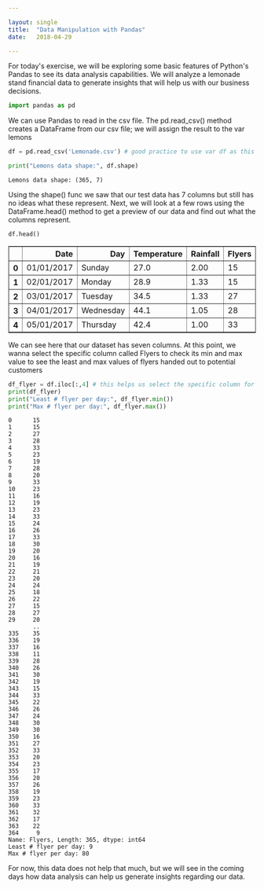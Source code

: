 ```yaml
---

layout: single
title:  "Data Manipulation with Pandas"
date:   2018-04-29

---
```



For today's exercise, we will be exploring some basic features of Python's Pandas to see its data analysis capabilities. We will analyze a lemonade stand financial data to generate insights that will help us with our business decisions.


```python
import pandas as pd
```

We can use Pandas to read in the csv file. The pd.read_csv() method creates a DataFrame from our csv file; we will assign the result to the var lemons


```python
df = pd.read_csv('Lemonade.csv') # good practice to use var df as this is a dataframe 
```


```python
print("Lemons data shape:", df.shape)
```

    Lemons data shape: (365, 7)


Using the shape() func we saw that our test data has 7 columns but still has no ideas what these represent. Next, we will look at a few rows using the DataFrame.head() method to get a preview of our data and find out what the columns represent.




```python
df.head()
```




<div>
<style scoped>
    .dataframe tbody tr th:only-of-type {
        vertical-align: middle;
    }

    .dataframe tbody tr th {
        vertical-align: top;
    }

    .dataframe thead th {
        text-align: right;
    }
</style>
<table border="1" class="dataframe">
  <thead>
    <tr style="text-align: right;">
      <th></th>
      <th>Date</th>
      <th>Day</th>
      <th>Temperature</th>
      <th>Rainfall</th>
      <th>Flyers</th>
      <th>Price</th>
      <th>Sales</th>
    </tr>
  </thead>
  <tbody>
    <tr>
      <th>0</th>
      <td>01/01/2017</td>
      <td>Sunday</td>
      <td>27.0</td>
      <td>2.00</td>
      <td>15</td>
      <td>0.3</td>
      <td>10</td>
    </tr>
    <tr>
      <th>1</th>
      <td>02/01/2017</td>
      <td>Monday</td>
      <td>28.9</td>
      <td>1.33</td>
      <td>15</td>
      <td>0.3</td>
      <td>13</td>
    </tr>
    <tr>
      <th>2</th>
      <td>03/01/2017</td>
      <td>Tuesday</td>
      <td>34.5</td>
      <td>1.33</td>
      <td>27</td>
      <td>0.3</td>
      <td>15</td>
    </tr>
    <tr>
      <th>3</th>
      <td>04/01/2017</td>
      <td>Wednesday</td>
      <td>44.1</td>
      <td>1.05</td>
      <td>28</td>
      <td>0.3</td>
      <td>17</td>
    </tr>
    <tr>
      <th>4</th>
      <td>05/01/2017</td>
      <td>Thursday</td>
      <td>42.4</td>
      <td>1.00</td>
      <td>33</td>
      <td>0.3</td>
      <td>18</td>
    </tr>
  </tbody>
</table>
</div>



We can see here that our dataset has seven columns. At this point, we wanna select the specific column called Flyers to check its min and max value to see the least and max values of flyers handed out to potential customers


```python
df_flyer = df.iloc[:,4] # this helps us select the specific column for flyers
print(df_flyer)
print("Least # flyer per day:", df_flyer.min())
print("Max # flyer per day:", df_flyer.max())
```

    0      15
    1      15
    2      27
    3      28
    4      33
    5      23
    6      19
    7      28
    8      20
    9      33
    10     23
    11     16
    12     19
    13     23
    14     33
    15     24
    16     26
    17     33
    18     30
    19     20
    20     16
    21     19
    22     21
    23     20
    24     24
    25     18
    26     22
    27     15
    28     27
    29     20
           ..
    335    35
    336    19
    337    16
    338    11
    339    28
    340    26
    341    30
    342    19
    343    15
    344    33
    345    22
    346    26
    347    24
    348    30
    349    30
    350    16
    351    27
    352    33
    353    20
    354    23
    355    17
    356    20
    357    26
    358    19
    359    23
    360    33
    361    32
    362    17
    363    22
    364     9
    Name: Flyers, Length: 365, dtype: int64
    Least # flyer per day: 9
    Max # flyer per day: 80


For now, this data does not help that much, but we will see in the coming days how data analysis can help us generate insights regarding our data.
